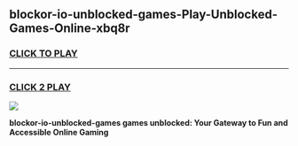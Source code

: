 
## blockor-io-unblocked-games-Play-Unblocked-Games-Online-xbq8r
<h3>
<a href="https://premium76.site?title=blockor-io-unblocked-games&ref=25A">CLICK TO PLAY</a></h3>
<hr>

<h3>
<a href="https://premium76.site?title=blockor-io-unblocked-games&ref=25A">CLICK 2 PLAY</a>
  
</h3>

<a href="https://premium76.site?title=blockor-io-unblocked-games&ref=25A"><img src="https://clearcache.store/games.png"></a>


**blockor-io-unblocked-games games unblocked: Your Gateway to Fun and Accessible Online Gaming**
